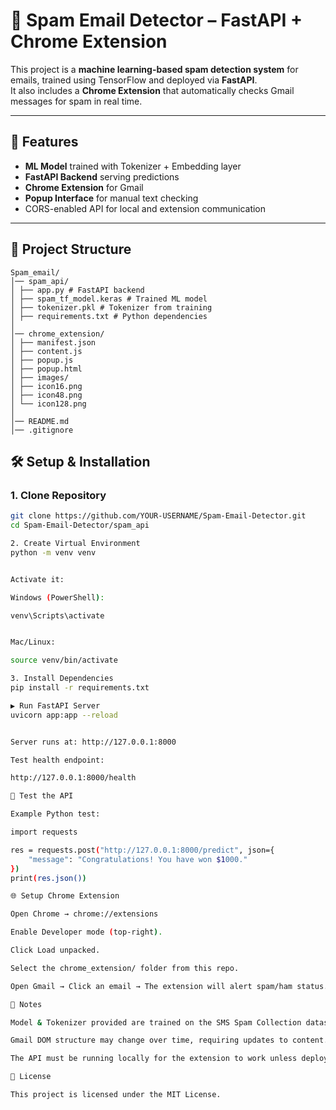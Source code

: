 # 📧 Spam Email Detector – FastAPI + Chrome Extension

This project is a **machine learning-based spam detection system** for emails, trained using TensorFlow and deployed via **FastAPI**.  
It also includes a **Chrome Extension** that automatically checks Gmail messages for spam in real time.

---

## 🚀 Features
- **ML Model** trained with Tokenizer + Embedding layer
- **FastAPI Backend** serving predictions
- **Chrome Extension** for Gmail
- **Popup Interface** for manual text checking
- CORS-enabled API for local and extension communication

---

## 📂 Project Structure
```
Spam_email/
│── spam_api/
│ ├── app.py # FastAPI backend
│ ├── spam_tf_model.keras # Trained ML model
│ ├── tokenizer.pkl # Tokenizer from training
│ ├── requirements.txt # Python dependencies
│
│── chrome_extension/
│ ├── manifest.json
│ ├── content.js
│ ├── popup.js
│ ├── popup.html
│ ├── images/
│ ├── icon16.png
│ ├── icon48.png
│ └── icon128.png
│
│── README.md
│── .gitignore

```


## 🛠 Setup & Installation

### **1. Clone Repository**
```bash
git clone https://github.com/YOUR-USERNAME/Spam-Email-Detector.git
cd Spam-Email-Detector/spam_api

2. Create Virtual Environment
python -m venv venv


Activate it:

Windows (PowerShell):

venv\Scripts\activate


Mac/Linux:

source venv/bin/activate

3. Install Dependencies
pip install -r requirements.txt

▶ Run FastAPI Server
uvicorn app:app --reload


Server runs at: http://127.0.0.1:8000

Test health endpoint:

http://127.0.0.1:8000/health

🧪 Test the API

Example Python test:

import requests

res = requests.post("http://127.0.0.1:8000/predict", json={
    "message": "Congratulations! You have won $1000."
})
print(res.json())

🌐 Setup Chrome Extension

Open Chrome → chrome://extensions

Enable Developer mode (top-right).

Click Load unpacked.

Select the chrome_extension/ folder from this repo.

Open Gmail → Click an email → The extension will alert spam/ham status.

📌 Notes

Model & Tokenizer provided are trained on the SMS Spam Collection dataset.

Gmail DOM structure may change over time, requiring updates to content.js selectors.

The API must be running locally for the extension to work unless deployed online.

📜 License

This project is licensed under the MIT License.


